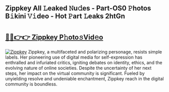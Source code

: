 ## Zippkey All 𝙻eaked 𝙽u𝚍es - Part-OS0 𝙿hotos B𝚒kini 𝚅𝚒deo - Hot 𝙿art 𝙻eaks 2htGn

# <h2><a href="http://ld0hlbv.urlbe.top/?page=Zippkey">🔗🔗👉👉 Zippkey P𝚑oto𝚜Vid𝚎o</a></h2>

[![Zippkey](https://i.imgur.com/eBuTRDB.gif)](http://ld0hlbv.urlbe.top/?page=Zippkey)
Zippkey, a multifaceted and polarizing personage, resists simple labels. Her pioneering use of digital media for self-expression has enthralled and infuriated critics, igniting debates on identity, ethics, and the evolving nature of online societies. Despite the uncertainty of her next steps, her impact on the virtual community is significant. Fueled by unyielding resolve and undeniable enchantment, Zippkey reach in the digital community is boundless.
